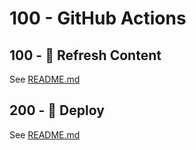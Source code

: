 # 100 - GitHub Actions

## 100 - 🥬 Refresh Content

See [README.md](./100/README.md)

## 200 - 🚀 Deploy

See [README.md](./200/README.md)
